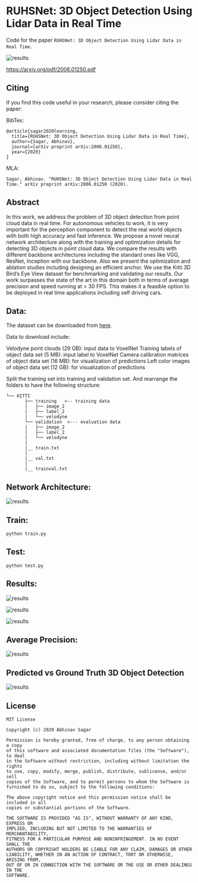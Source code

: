 # RUHSNet: 3D Object Detection Using Lidar Data in Real Time
Code for the paper `RUHSNet: 3D Object Detection Using Lidar Data in
Real Time`.

![results](images/demo.gif)

https://arxiv.org/pdf/2006.01250.pdf

## Citing

If you find this code useful in your research, please consider citing the paper:

BibTex:

```
@article{sagar2020learning,
  title={RUHSNet: 3D Object Detection Using Lidar Data in Real Time},
  author={Sagar, Abhinav},
  journal={arXiv preprint arXiv:2006.01250},
  year={2020}
}
```

MLA:

`Sagar, Abhinav. "RUHSNet: 3D Object Detection Using Lidar Data in Real Time." arXiv preprint arXiv:2006.01250 (2020).`

## Abstract

In this work, we address the problem of 3D object detection from point cloud data in
real time. For autonomous vehicles to work, it is very important for the perception
component to detect the real world objects with both high accuracy and fast
inference. We propose a novel neural network architecture along with the training
and optimization details for detecting 3D objects in point cloud data. We compare
the results with different backbone architectures including the standard ones like
VGG, ResNet, Inception with our backbone. Also we present the optimization and
ablation studies including designing an efficient anchor. We use the Kitti 3D Bird’s
Eye View dataset for benchmarking and validating our results. Our work surpasses
the state of the art in this domain both in terms of average precision and speed
running at > 30 FPS. This makes it a feasible option to be deployed in real time
applications including self driving cars.

## Data:

The dataset can be downloaded from [here](http://www.cvlibs.net/datasets/kitti/eval_object.php?obj_benchmark=3d).

Data to download include:

Velodyne point clouds (29 GB): input data to VoxelNet
Training labels of object data set (5 MB): input label to VoxelNet
Camera calibration matrices of object data set (16 MB): for visualization of predictions
Left color images of object data set (12 GB): for visualization of predictions

Split the training set into training and validation set. And rearrange the folders to have the following structure:

```
└── KITTI
       ├── training   <-- training data
       |   ├── image_2
       |   ├── label_2
       |   └── velodyne
       └── validation  <--- evaluation data
       |   ├── image_2
       |   ├── label_2
       |   └── velodyne
       |
       |__ train.txt
       |
       |__ val.txt
       |
       |__ trainval.txt
```

## Network Architecture:

![results](images/img1.png)

## Train:

`python train.py`

## Test:

`python test.py`

## Results:

![results](images/img4.png)

![results](images/img5.png)

![results](images/img6.png)

## Average Precision:

![results](images/img7.png)

## Predicted vs Ground Truth 3D Object Detection

![results](images/img8.png)


## License

```
MIT License

Copyright (c) 2020 Abhinav Sagar

Permission is hereby granted, free of charge, to any person obtaining a copy
of this software and associated documentation files (the "Software"), to deal
in the Software without restriction, including without limitation the rights
to use, copy, modify, merge, publish, distribute, sublicense, and/or sell
copies of the Software, and to permit persons to whom the Software is
furnished to do so, subject to the following conditions:

The above copyright notice and this permission notice shall be included in all
copies or substantial portions of the Software.

THE SOFTWARE IS PROVIDED "AS IS", WITHOUT WARRANTY OF ANY KIND, EXPRESS OR
IMPLIED, INCLUDING BUT NOT LIMITED TO THE WARRANTIES OF MERCHANTABILITY,
FITNESS FOR A PARTICULAR PURPOSE AND NONINFRINGEMENT. IN NO EVENT SHALL THE
AUTHORS OR COPYRIGHT HOLDERS BE LIABLE FOR ANY CLAIM, DAMAGES OR OTHER
LIABILITY, WHETHER IN AN ACTION OF CONTRACT, TORT OR OTHERWISE, ARISING FROM,
OUT OF OR IN CONNECTION WITH THE SOFTWARE OR THE USE OR OTHER DEALINGS IN THE
SOFTWARE.
```
